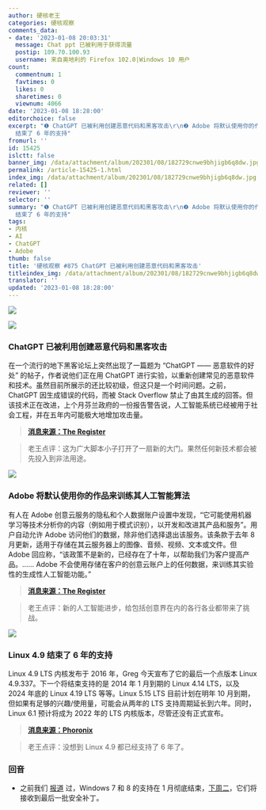 ```yaml
---
author: 硬核老王
categories: 硬核观察
comments_data:
- date: '2023-01-08 20:03:31'
  message: Chat ppt 已被利用于获得流量
  postip: 109.70.100.93
  username: 来自奥地利的 Firefox 102.0|Windows 10 用户
count:
  commentnum: 1
  favtimes: 0
  likes: 0
  sharetimes: 0
  viewnum: 4066
date: '2023-01-08 18:28:00'
editorchoice: false
excerpt: "❶ ChatGPT 已被利用创建恶意代码和黑客攻击\r\n❷ Adobe 将默认使用你的作品来训练其人工智能算法\r\n❸ Linux 4.9
  结束了 6 年的支持"
fromurl: ''
id: 15425
islctt: false
banner_img: /data/attachment/album/202301/08/182729cnwe9bhjigb6q8dw.jpg
permalink: /article-15425-1.html
index_img: /data/attachment/album/202301/08/182729cnwe9bhjigb6q8dw.jpg
related: []
reviewer: ''
selector: ''
summary: "❶ ChatGPT 已被利用创建恶意代码和黑客攻击\r\n❷ Adobe 将默认使用你的作品来训练其人工智能算法\r\n❸ Linux 4.9
  结束了 6 年的支持"
tags:
- 内核
- AI
- ChatGPT
- Adobe
thumb: false
title: '硬核观察 #875 ChatGPT 已被利用创建恶意代码和黑客攻击'
titleindex_img: /data/attachment/album/202301/08/182729cnwe9bhjigb6q8dw.jpg
translator: ''
updated: '2023-01-08 18:28:00'
---
```


![](/data/attachment/album/202301/08/182729cnwe9bhjigb6q8dw.jpg)


![](/data/attachment/album/202301/08/182740hgzw8i989aenn77v.jpg)


### ChatGPT 已被利用创建恶意代码和黑客攻击


在一个流行的地下黑客论坛上突然出现了一篇题为 “ChatGPT —— 恶意软件的好处” 的帖子，作者说他们正在用 ChatGPT 进行实验，以重新创建常见的恶意软件和技术。虽然目前所展示的还比较初级，但这只是一个时间问题。之前，ChatGPT 因生成错误的代码，而被 Stack Overflow 禁止了由其生成的回答。但该技术正在改进，上个月芬兰政府的一份报告警告说，人工智能系统已经被用于社会工程，并在五年内可能极大地增加攻击量。



> 
> **[消息来源：The Register](https://www.theregister.com/2023/01/06/chatgpt_cybercriminals_malicious_code)**
> 
> 
> 



> 
> 老王点评：这为广大脚本小子打开了一扇新的大门。果然任何新技术都会被先投入到非法用途。
> 
> 
> 


![](/data/attachment/album/202301/08/182750dz7vvvzba7mhz5n5.jpg)


### Adobe 将默认使用你的作品来训练其人工智能算法


有人在 Adobe 创意云服务的隐私和个人数据账户设置中发现，“它可能使用机器学习等技术分析你的内容（例如用于模式识别），以开发和改进其产品和服务”。用户自动允许 Adobe 访问他们的数据，除非他们选择退出该服务。该条款于去年 8 月更新，适用于存储在其云服务器上的图像、音频、视频、文本或文件。但 Adobe 回应称，“该政策不是新的，已经存在了十年，以帮助我们为客户提高产品。…… Adobe 不会使用存储在客户的创意云账户上的任何数据，来训练其实验性的生成性人工智能功能。”



> 
> **[消息来源：The Register](https://www.theregister.com/2023/01/07/adobe_ai_training/)**
> 
> 
> 



> 
> 老王点评：新的人工智能进步，给包括创意界在内的各行各业都带来了挑战。
> 
> 
> 


![](/data/attachment/album/202301/08/182803h2xvynlpps6jxh33.jpg)


### Linux 4.9 结束了 6 年的支持


Linux 4.9 LTS 内核发布于 2016 年，Greg 今天宣布了它的最后一个点版本 Linux 4.9.337。下一个将结束支持的是 2014 年 1 月到期的 Linux 4.14 LTS，以及 2024 年底的 Linux 4.19 LTS 等等。Linux 5.15 LTS 目前计划在明年 10 月到期，但如果有足够的兴趣/使用量，可能会从两年的 LTS 支持周期延长到六年。同时，Linux 6.1 预计将成为 2022 年的 LTS 内核版本，尽管还没有正式宣布。



> 
> **[消息来源：Phoronix](https://www.phoronix.com/news/Linux-4.9.337-LTS-Over)**
> 
> 
> 



> 
> 老王点评：没想到 Linux 4.9 都已经支持了 6 年了。
> 
> 
> 


### 回音


* 之前我们 [报道](/article-15345-1.html) 过，Windows 7 和 8 的支持在 1 月彻底结束，[下周二](https://www.ghacks.net/2023/01/07/while-windows-7-has-a-fighting-chance-it-is-game-over-for-windows-8-1/)，它们将接收到最后一批安全补丁。